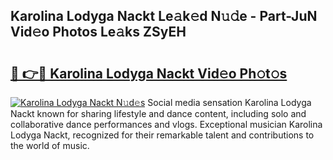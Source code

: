 ## Karolina Lodyga Nackt Le𝚊k𝚎d N𝚞𝚍e - Part-JuN Vid𝚎o Photos Le𝚊ks ZSyEH

# <h2><a href="http://fb9pssi.evod.top/?m=Karolina+Lodyga+Nackt">🔗 👉🔴 Karolina Lodyga Nackt Vid𝚎o Ph𝚘t𝚘s</a></h2>

[![Karolina Lodyga Nackt N𝚞d𝚎s](https://i.imgur.com/8V9OHl7.gif)](http://fb9pssi.evod.top/?m=Karolina+Lodyga+Nackt)
Social media sensation Karolina Lodyga Nackt known for sharing lifestyle and dance content, including solo and collaborative dance performances and vlogs. Exceptional musician Karolina Lodyga Nackt, recognized for their remarkable talent and contributions to the world of music. 
